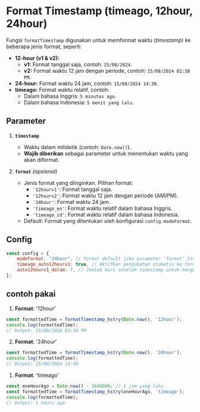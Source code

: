 # Format Timestamp (timeago, 12hour, 24hour)

Fungsi `formatTimestamp` digunakan untuk memformat waktu (*timestamp*) ke beberapa jenis format, seperti:

- **12-hour (v1 & v2):**  
  - **v1:** Format tanggal saja, contoh: `15/08/2024`.  
  - **v2:** Format waktu 12 jam dengan periode, contoh: `15/08/2024 02:30 PM`.
- **24-hour:** Format waktu 24 jam, contoh: `15/08/2024 14:30`.
- **timeago:** Format waktu relatif, contoh:  
  - Dalam bahasa Inggris: `5 minutes ago`.  
  - Dalam bahasa Indonesia: `5 menit yang lalu`.

## Parameter

1. **`timestamp`**  
   - Waktu dalam milidetik (contoh: `Date.now()`).  
   - **Wajib diberikan** sebagai parameter untuk menentukan waktu yang akan diformat.

2. **`format`** *(opsional)*  
   - Jenis format yang diinginkan. Pilihan format:  
     - `'12hourv1'`: Format tanggal saja.  
     - `'12hourv2'`: Format waktu 12 jam dengan periode (AM/PM).  
     - `'24hour'`: Format waktu 24 jam.  
     - `'timeago_en'`: Format waktu relatif dalam bahasa Inggris.  
     - `'timeago_id'`: Format waktu relatif dalam bahasa Indonesia.  
   - Default: Format yang ditentukan oleh konfigurasi `config.modeFormat`.

## Config

```javascript
const config = {
    modeFormat: "24hour", // Format default jika parameter 'format' tidak diberikan
    timeago_auto12hourv1: true, // Aktifkan pengubahan otomatis ke format '12hourv1'
    auto12hourv1_dalam: 7, // Jumlah hari setelah timestamp untuk mengubah ke '12hourv1'
};
```
## contoh pakai


1. **Format**: '12hour'

```javascript
const formattedTime = formatTimestamp_hstry(Date.now(), '12hour');
console.log(formattedTime); 
// Output: 15/08/2024 02:30 PM

```


2. **Format**: '24hour'

```javascript
const formattedTime = formatTimestamp_hstry(Date.now(), '24hour');
console.log(formattedTime); 
// Output: 15/08/2024 14:30
```


1. **Format**: 'timeago'

```javascript
const oneHourAgo = Date.now() - 3600000; // 1 jam yang lalu
const formattedTime = formatTimestamp_hstry(oneHourAgo, 'timeago');
console.log(formattedTime); 
// Output: 1 hours ago
```
